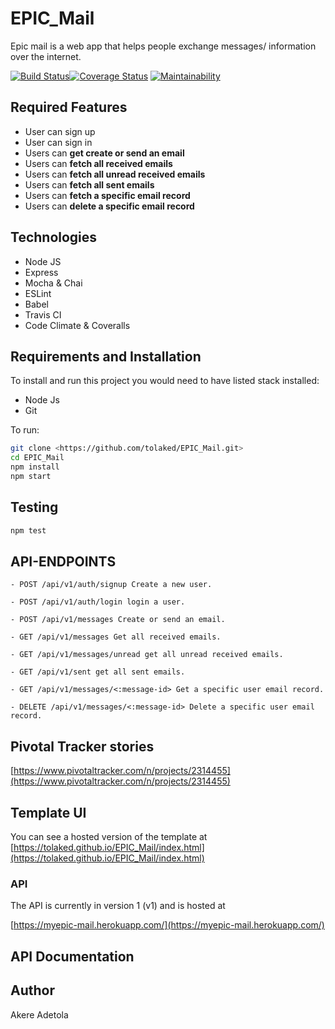 # EPIC_Mail

Epic mail is a web app that helps people exchange messages/ information over the internet.

[![Build Status](https://www.travis-ci.org/tolaked/EPIC_Mail.svg?branch=develop)](https://www.travis-ci.org/tolaked/EPIC_Mail)[![Coverage Status](https://coveralls.io/repos/github/tolaked/EPIC_Mail/badge.svg?branch=develop)](https://coveralls.io/github/tolaked/EPIC_Mail?branch=develop)
[![Maintainability](https://api.codeclimate.com/v1/badges/2c0e4d35288f395bdc03/maintainability)](https://codeclimate.com/github/tolaked/EPIC_Mail/maintainability)

## Required Features

- User can sign up
- User can sign in
- Users can **get create or send an email**
- Users can **fetch all received emails**
- Users can **fetch all unread received emails**
- Users can **fetch all sent emails**
- Users can **fetch a specific email record**
- Users can **delete a specific email record**

## Technologies

- Node JS
- Express
- Mocha & Chai
- ESLint
- Babel
- Travis CI
- Code Climate & Coveralls

## Requirements and Installation

To install and run this project you would need to have listed stack installed:

- Node Js
- Git

To run:

```sh
git clone <https://github.com/tolaked/EPIC_Mail.git>
cd EPIC_Mail
npm install
npm start
```

## Testing

```sh
npm test
```

## API-ENDPOINTS

`- POST /api/v1/auth/signup Create a new user.`

`- POST /api/v1/auth/login login a user.`

`- POST /api/v1/messages Create or send an email.`

`- GET /api/v1/messages Get all received emails.`

`- GET /api/v1/messages/unread get all unread received emails.`

`- GET /api/v1/sent get all sent emails.`

`- GET /api/v1/messages/<:message-id> Get a specific user email record.`

`- DELETE /api/v1/messages/<:message-id> Delete a specific user email record.`

## Pivotal Tracker stories

[https://www.pivotaltracker.com/n/projects/2314455](https://www.pivotaltracker.com/n/projects/2314455)

## Template UI

You can see a hosted version of the template at [https://tolaked.github.io/EPIC_Mail/index.html](https://tolaked.github.io/EPIC_Mail/index.html)

### API

The API is currently in version 1 (v1) and is hosted at

[https://myepic-mail.herokuapp.com/](https://myepic-mail.herokuapp.com/)

## API Documentation

## Author

Akere Adetola
